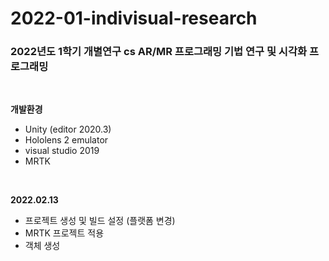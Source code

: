 # 2022-01-indivisual-research
### **2022년도 1학기 개별연구 cs AR/MR 프로그래밍 기법 연구 및 시각화 프로그래밍**
<br>

**개발환경**
- Unity (editor 2020.3)
- Hololens 2 emulator
- visual studio 2019
- MRTK
<br>

**2022.02.13**

- 프로젝트 생성 및 빌드 설정 (플랫폼 변경)
- MRTK 프로젝트 적용
- 객체 생성

  
